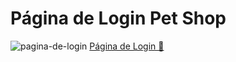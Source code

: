# Página de Login Pet Shop

 
![pagina-de-login](https://user-images.githubusercontent.com/90789503/171971692-13637a69-833a-4bf5-8de0-dcc23eb74c56.png)
<a href="https://maferrs.github.io/html-css/pagina-de-login/login.html"> Página de Login 🥰 </a>

 
